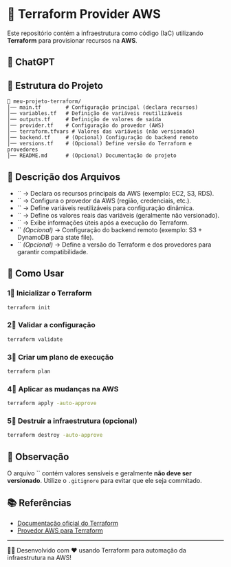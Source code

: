 # 🚀 Terraform Provider AWS

Este repositório contém a infraestrutura como código (IaC) utilizando **Terraform** para provisionar recursos na **AWS**.

## 💂️ ChatGPT

## 💂️ Estrutura do Projeto

```plaintext
📁 meu-projeto-terraform/
│── main.tf        # Configuração principal (declara recursos)
│── variables.tf   # Definição de variáveis reutilizáveis
│── outputs.tf     # Definição de valores de saída
│── provider.tf    # Configuração do provedor (AWS)
│── terraform.tfvars # Valores das variáveis (não versionado)
│── backend.tf     # (Opcional) Configuração do backend remoto
│── versions.tf    # (Opcional) Define versão do Terraform e provedores
│── README.md      # (Opcional) Documentação do projeto
```

## 📜 Descrição dos Arquivos

- \`\` → Declara os recursos principais da AWS (exemplo: EC2, S3, RDS).
- \`\` → Configura o provedor da AWS (região, credenciais, etc.).
- \`\` → Define variáveis reutilizáveis para configuração dinâmica.
- \`\` → Define os valores reais das variáveis (geralmente não versionado).
- \`\` → Exibe informações úteis após a execução do Terraform.
- \`\` *(Opcional)* → Configuração do backend remoto (exemplo: S3 + DynamoDB para state file).
- \`\` *(Opcional)* → Define a versão do Terraform e dos provedores para garantir compatibilidade.

## 🚀 Como Usar

### 1⃣ **Inicializar o Terraform**

```sh
terraform init
```

### 2⃣ **Validar a configuração**

```sh
terraform validate
```

### 3⃣ **Criar um plano de execução**

```sh
terraform plan
```

### 4⃣ **Aplicar as mudanças na AWS**

```sh
terraform apply -auto-approve
```

### 5⃣ **Destruir a infraestrutura (opcional)**

```sh
terraform destroy -auto-approve
```

## 📌 Observação

O arquivo \`\` contém valores sensíveis e geralmente **não deve ser versionado**. Utilize o `.gitignore` para evitar que ele seja commitado.

## 📚 Referências

- [Documentação oficial do Terraform](https://developer.hashicorp.com/terraform/docs)
- [Provedor AWS para Terraform](https://registry.terraform.io/providers/hashicorp/aws/latest/docs)

---

👨‍💻 Desenvolvido com ❤️ usando Terraform para automação da infraestrutura na AWS!

